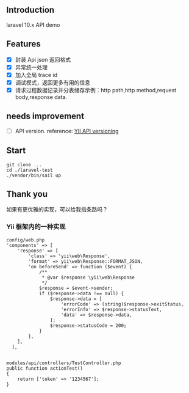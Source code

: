 ## Introduction
laravel 10.x API demo

## Features
- [x] 封装 Api json 返回格式
- [x] 异常统一处理
- [x] 加入全局 trace id
- [x] 调试模式，返回更多有用的信息
- [x] 请求过程数据记录并分表储存示例：http path,http method,request body,response data.

## needs improvement
- [ ] API version. reference: [YII API versioning](https://markdown.com.cn)

## Start
````
git clone ...
cd ./laravel-test
./vendor/bin/sail up
````
## Thank you
如果有更优雅的实现，可以给我指条路吗？

### Yii 框架内的一种实现
````
config/web.php
'components' => [
    'response' => [
        'class' => 'yii\web\Response',
        'format' => yii\web\Response::FORMAT_JSON,
        'on beforeSend' => function ($event) {
            /**
             * @var $response \yii\web\Response
             */
            $response = $event->sender;
            if ($response->data !== null) {
                $response->data = [
                    'errorCode' => (string)$response->exitStatus,
                    'errorInfo' => $response->statusText,
                    'data' => $response->data,
                ];
                $response->statusCode = 200;
            }
        },
    ],
  ],


modules/api/controllers/TestController.php
public function actionTest()
{
    return ['token' => '1234567'];
}

````
